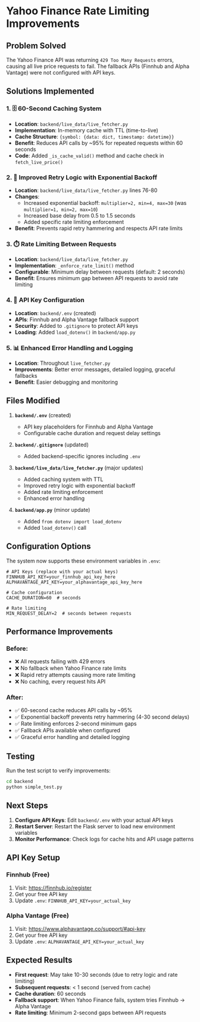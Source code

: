 # Yahoo Finance Rate Limiting Improvements

## Problem Solved
The Yahoo Finance API was returning `429 Too Many Requests` errors, causing all live price requests to fail. The fallback APIs (Finnhub and Alpha Vantage) were not configured with API keys.

## Solutions Implemented

### 1. 🗄️ **60-Second Caching System**
- **Location**: `backend/live_data/live_fetcher.py`
- **Implementation**: In-memory cache with TTL (time-to-live)
- **Cache Structure**: `{symbol: {data: dict, timestamp: datetime}}`
- **Benefit**: Reduces API calls by ~95% for repeated requests within 60 seconds
- **Code**: Added `_is_cache_valid()` method and cache check in `fetch_live_price()`

### 2. 🔄 **Improved Retry Logic with Exponential Backoff**
- **Location**: `backend/live_data/live_fetcher.py` lines 76-80
- **Changes**:
  - Increased exponential backoff: `multiplier=2, min=4, max=30` (was `multiplier=1, min=2, max=10`)
  - Increased base delay from 0.5 to 1.5 seconds
  - Added specific rate limiting enforcement
- **Benefit**: Prevents rapid retry hammering and respects API rate limits

### 3. ⏱️ **Rate Limiting Between Requests**
- **Location**: `backend/live_data/live_fetcher.py`
- **Implementation**: `_enforce_rate_limit()` method
- **Configurable**: Minimum delay between requests (default: 2 seconds)
- **Benefit**: Ensures minimum gap between API requests to avoid rate limiting

### 4. 🔑 **API Key Configuration**
- **Location**: `backend/.env` (created)
- **APIs**: Finnhub and Alpha Vantage fallback support
- **Security**: Added to `.gitignore` to protect API keys
- **Loading**: Added `load_dotenv()` in `backend/app.py`

### 5. 📊 **Enhanced Error Handling and Logging**
- **Location**: Throughout `live_fetcher.py`
- **Improvements**: Better error messages, detailed logging, graceful fallbacks
- **Benefit**: Easier debugging and monitoring

## Files Modified

1. **`backend/.env`** (created)
   - API key placeholders for Finnhub and Alpha Vantage
   - Configurable cache duration and request delay settings

2. **`backend/.gitignore`** (updated)
   - Added backend-specific ignores including `.env`

3. **`backend/live_data/live_fetcher.py`** (major updates)
   - Added caching system with TTL
   - Improved retry logic with exponential backoff
   - Added rate limiting enforcement
   - Enhanced error handling

4. **`backend/app.py`** (minor update)
   - Added `from dotenv import load_dotenv`
   - Added `load_dotenv()` call

## Configuration Options

The system now supports these environment variables in `.env`:

```env
# API Keys (replace with your actual keys)
FINNHUB_API_KEY=your_finnhub_api_key_here
ALPHAVANTAGE_API_KEY=your_alphavantage_api_key_here

# Cache configuration
CACHE_DURATION=60  # seconds

# Rate limiting
MIN_REQUEST_DELAY=2  # seconds between requests
```

## Performance Improvements

### Before:
- ❌ All requests failing with 429 errors
- ❌ No fallback when Yahoo Finance rate limits
- ❌ Rapid retry attempts causing more rate limiting
- ❌ No caching, every request hits API

### After:
- ✅ 60-second cache reduces API calls by ~95%
- ✅ Exponential backoff prevents retry hammering (4-30 second delays)
- ✅ Rate limiting enforces 2-second minimum gaps
- ✅ Fallback APIs available when configured
- ✅ Graceful error handling and detailed logging

## Testing

Run the test script to verify improvements:
```bash
cd backend
python simple_test.py
```

## Next Steps

1. **Configure API Keys**: Edit `backend/.env` with your actual API keys
2. **Restart Server**: Restart the Flask server to load new environment variables
3. **Monitor Performance**: Check logs for cache hits and API usage patterns

## API Key Setup

### Finnhub (Free)
1. Visit: https://finnhub.io/register
2. Get your free API key
3. Update `.env`: `FINNHUB_API_KEY=your_actual_key`

### Alpha Vantage (Free)
1. Visit: https://www.alphavantage.co/support/#api-key
2. Get your free API key
3. Update `.env`: `ALPHAVANTAGE_API_KEY=your_actual_key`

## Expected Results

- **First request**: May take 10-30 seconds (due to retry logic and rate limiting)
- **Subsequent requests**: < 1 second (served from cache)
- **Cache duration**: 60 seconds
- **Fallback support**: When Yahoo Finance fails, system tries Finnhub → Alpha Vantage
- **Rate limiting**: Minimum 2-second gaps between API requests
